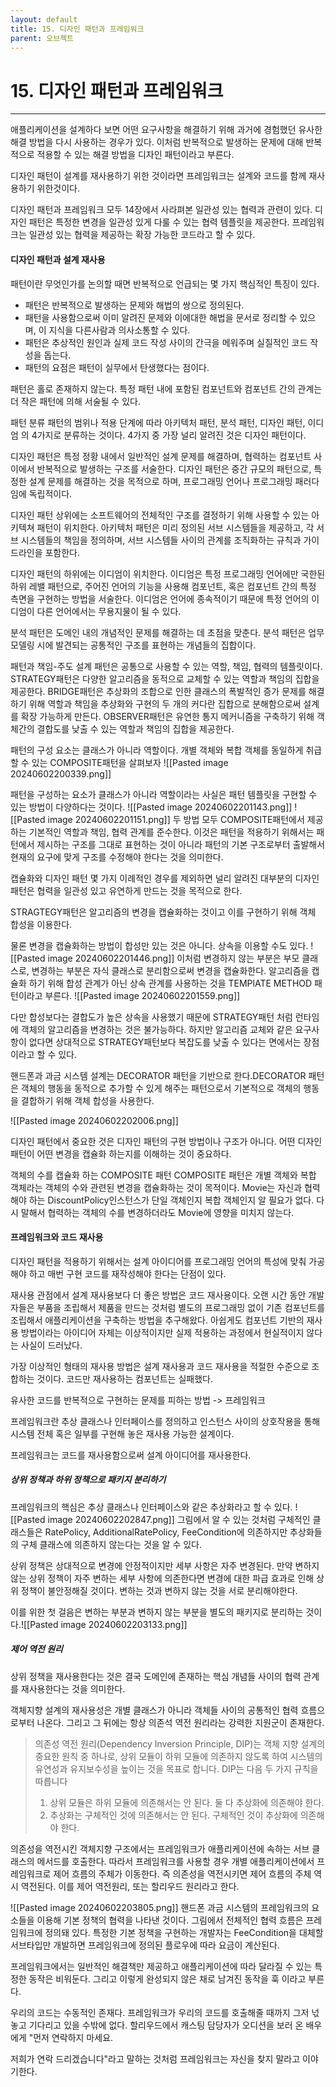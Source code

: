 ```yaml
---
layout: default
title: 15. 디자인 패턴과 프레임워크
parent: 오브젝트
---
```

# 15. 디자인 패턴과 프레임워크
---

애플리케이션을 설계하다 보면 어떤 요구사항을 해결하기 위해 과거에 경험했던 유사한 해결 방법을 다시 사용하는 경우가 있다. 이처럼 반복적으로 발생하는 문제에 대해 반복적으로 적용할 수 있는 해결 방법을 디자인 패턴이라고 부른다.

디자인 패턴이 설계를 재사용하기 위한 것이라면 프레임워크는 설계와 코드를 함께 재사용하기 위한것이다.

디자인 패턴과 프레임워크 모두 14장에서 사라펴본 일관성 있는 협력과 관련이 있다.
디자인 패턴은 특정한 변경을 일관성 있게 다룰 수 있는 협력 템플릿을 제공한다.
프레임워크는 일관성 있는 협력을 제공하는 확장 가능한 코드라고 할 수 있다.

#### 디자인 패턴과 설계 재사용

패턴이란 무엇인가를 논의할 때면 반복적으로 언급되는 몇 가지 핵심적인 특징이 있다.
- 패턴은 반복적으로 발생하는 문제와 해법의 쌍으로 정의된다.
- 패턴을 사용함으로써 이미 알려진 문제와 이에대한 해법을 문서로 정리할 수 있으며, 이 지식을 다른사람과 의사소통할 수 있다.
- 패턴은 추상적인 원인과 실제 코드 작성 사이의 간극을 메워주며 실질적인 코드 작성을 돕는다.
- 패턴의 요점은 패턴이 실무에서 탄생했다는 점이다.

패턴은 홀로 존재하지 않는다. 특정 패턴 내에 포함된 컴포넌트와 컴포넌트 간의 관계는 더 작은 패턴에 의해 서술될 수 있다.

패턴 분류
패턴의 범위나 적용 단계에 따라 아키텍처 패턴, 분석 패턴, 디자인 패턴, 이디엄 의 4가지로 분류하는 것이다. 4가지 중 가장 널리 알려진 것은 디자인 패턴이다.

디자인 패턴은 특정 정황 내에서 일반적인 설계 문제를 해결하며, 협력하는 컴포넌트 사이에서 반복적으로 발생하는 구조를 서술한다. 디자인 패턴은 중간 규모의 패턴으로, 특정한 설계 문제를 해결하는 것을 목적으로 하며, 프로그래밍 언어나 프로그래밍 패러다임에 독립적이다.

디자인 패턴 상위에는 소프트웨어의 전체적인 구조를 결정하기 위해 사용할 수 있는 아키텍쳐 패턴이 위치한다. 아키텍처 패턴은 미리 정의된 서브 시스템들을 제공하고, 각 서브 시스템들의 책임을 정의하며, 서브 시스템들 사이의 관계를 조직화하는 규칙과 가이드라인을 포함한다.

디자인 패턴의 하위에는 이디엄이 위치한다. 이디엄은 특정 프로그래밍 언어에만 국한된 하위 레밸 패턴으로, 주어진 언어의 기능을 사용해 컴포넌트, 혹은 컴포넌트 간의 특정 측면을 구현하는 방법을 서술한다. 이디엄은 언어에 종속적이기 때문에 특정 언어의 이디엄이 다른 언어에서는 무용지물이 될 수 있다.

분석 패턴은 도메인 내의 개념적인 문제를 해결하는 데 초점을 맞춘다. 분석 패턴은 업무 모델링 시에 발견되는 공통적인 구조를 표현하는 개념들의 집합이다.

패턴과 책임-주도 설계
패턴은 공통으로 사용할 수 있는 역할, 책임, 협력의 템플릿이다.
STRATEGY패턴은 다양한 알고리즘을 동적으로 교체할 수 있는 역할과 책임의 집합을 제공한다.
BRIDGE패턴은 추상화의 조합으로 인한 클래스의 폭발적인 증가 문제를 해결하기 위해 역할과 책임을 추상화와 구현의 두 개의 커다란 집합으로 분해함으로써 설계를 확장 가능하게 만든다.
OBSERVER패턴은 유연한 통지 메커니즘을 구축하기 위해 객체간의 결합도를 낮출 수 있는 역할과 책임의 집합을 제공한다.


패턴의 구성 요소는 클래스가 아니라 역할이다.
개별 객체와 복합 객체를 동일하게 취급할 수 있는 COMPOSITE패턴을 살펴보자
![[Pasted image 20240602200339.png]]

패턴을 구성하는 요소가 클래스가 아니라 역할이라는 사실은 패턴 템플릿을 구현할 수 있는 방법이 다양하다는 것이다.
![[Pasted image 20240602201143.png]]
![[Pasted image 20240602201151.png]]
두 방법 모두 COMPOSITE패턴에서 제공하는 기본적인 역할과 책임, 협력 관계를 준수한다. 이것은 패턴을 적용하기 위해서는 패턴에서 제시하는 구조를 그대로 표현하는 것이 아니라 패턴의 기본 구조로부터 출발해서 현재의 요구에 맞게 구조를 수정해야 한다는 것을 의미한다.

캡슐화와 디자인 패턴
몇 가지 이례적인 경우를 제외하면 널리 알려진 대부분의 디자인 패턴은 협력을 일관성 있고 유연하게 만드는 것을 목적으로 한다.

STRAGTEGY패턴은 알고리즘의 변경을 캡슐화하는 것이고 이를 구현하기 위해 객체 합성을 이용한다.

물론 변경을 캡슐화하는 방법이 합성만 있는 것은 아니다. 상속을 이용할 수도 있다.
![[Pasted image 20240602201446.png]]
이처럼 변경하지 않는 부분은 부모 클래스로, 변경하는 부분은 자식 클래스로 분리함으로써 변경을 캡슐화한다. 알고리즘을 캡슐화 하기 위해 합성 관계가 아닌 상속 관계를 사용하는 것을 TEMPlATE METHOD 패턴이라고 부른다.
![[Pasted image 20240602201559.png]]

다만 합성보다는 결합도가 높은 상속을 사용했기 때문에 STRATEGY패턴 처럼 런타임에 객체의 알고리즘을 변경하는 것은 불가능하다. 하지만 알고리즘 교체와 같은 요구사항이 없다면 상대적으로 STRATEGY패턴보다 복잡도를 낮출 수 있다는 면에서는 장점이라고 할 수 있다.

핸드폰과 과금 시스템 설계는 DECORATOR 패턴을 기반으로 한다.DECORATOR 패턴은 객체의 행동을 동적으로 추가할 수 있게 해주는 패턴으로서 기본적으로 객체의 행동을 결합하기 위해 객체 합성을 사용한다.

![[Pasted image 20240602202006.png]]


디자인 패턴에서 중요한 것은 디자인 패턴의 구현 방법이나 구조가 아니다. 어떤 디자인 패턴이 어떤 변경을 캡슐화 하는지를 이해하는 것이 중요하다.

객체의 수를 캡슐화 하는 COMPOSITE 패턴
 COMPOSITE 패턴은 개별 객체와 복합 객체라는 객체의 수와 관련된 변경을 캡슐화하는 것이 목적이다. Movie는 자신과 협력해야 하는 DiscountPolicy인스턴스가 단일 객체인지 복합 객체인지 알 필요가 없다. 다시 말해서 협력하는 객체의 수를 변경하더라도 Movie에 영향을 미치지 않는다.

#### 프레임워크와 코드 재사용

디자인 패턴을 적용하기 위해서는 설계 아이디어를 프로그래밍 언어의 특성에 맞춰 가공해야 하고 매번 구현 코드를 재작성해야 한다는 단점이 있다.

재사용 관점에서 설계 재사용보다 더 좋은 방법은 코드 재사용이다. 오랜 시간 동안 개발자들은 부품을 조립해서 제품을 만드는 것처럼 별도의 프로그래밍 없이 기존 컴포넌트를 조립해서 애플리케이션을 구축하는 방법을 추구해왔다. 아쉽게도 컴포넌트 기반의 재사용 방법이라는 아이디어 자체는 이상적이지만 실제 적용하는 과정에서 현실적이지 않다는 사실이 드러났다.

가장 이상적인 형태의 재사용 방법은 설계 재사용과 코드 재사용을 적절한 수준으로 조합하는 것이다. 코드만 재사용하는 컴포넌트는 실패했다.

유사한 코드를 반복적으로 구현하는 문제를 피하는 방법 -> 프레임워크

프레임워크란 추상 클래스나 인터페이스를 정의하고 인스턴스 사이의 상호작용을 통해 시스템 전체 혹은 일부를 구현해 놓은 재사용 가능한 설계이다.

프레임워크는 코드를 재사용함으로써 설계 아이디어를 재사용한다.

##### 상위 정책과 하위 정책으로 패키지 분리하기

프레임워크의 핵심은 추상 클래스나 인터페이스와 같은 추상화라고 할 수 있다.
![[Pasted image 20240602202847.png]]
그림에서 알 수 있는 것처럼 구체적인 클래스들은 RatePolicy, AdditionalRatePolicy, FeeCondition에 의존하지만 추상화들의 구체 클래스에 의존하지 않는다는 것을 알 수 있다.

상위 정책은 상대적으로 변경에 안정적이지만 세부 사항은 자주 변경된다. 만약 변하지 않는 상위 정책이 자주 변하는 세부 사항에 의존한다면 변경에 대한 파급 효과로 인해 상위 정책이 불안정해질 것이다. 변하는 것과 변하지 않는 것을 서로 분리해야한다.

이를 위한 첫 걸음은 변하는 부분과 변하지 않는 부분을 별도의 패키지로 분리하는 것이다.![[Pasted image 20240602203133.png]]

##### 제어 역전 원리
상위 정책을 재사용한다는 것은 결국 도메인에 존재하는 핵심 개념들 사이의 협력 관계를 재사용한다는 것을 의미한다.

객체지향 설계의 재사용성은 개별 클래스가 아니라 객체들 사이의 공통적인 협력 흐름으로부터 나온다. 그리고 그 뒤에는 항상 의존석 역전 원리라는 강력한 지원군이 존재한다.

>의존성 역전 원리(Dependency Inversion Principle, DIP)는 객체 지향 설계의 중요한 원칙 중 하나로, 상위 모듈이 하위 모듈에 의존하지 않도록 하여 시스템의 유연성과 유지보수성을 높이는 것을 목표로 합니다. DIP는 다음 두 가지 규칙을 따릅니다
>1. 상위 모듈은 하위 모듈에 의존해서는 안 된다. 둘 다 추상화에 의존해야 한다.
>2. 추상화는 구체적인 것에 의존해서는 안 된다. 구체적인 것이 추상화에 의존해야 한다.


의존성을 역전시킨 객체지향 구조에서는 프레임워크가 애플리케이션에 속하는 서브 클래스의 메서드를 호출한다. 따라서 프레임워크를 사용할 경우 개별 애플리케이션에서 프레임워크로 제어 흐름의 주체가 이동한다. 즉 의존성을 역전시키면 제어 흐름의 주체 역시 역전된다. 이를 제어 역전원리, 또는 할리우드 원리라고 한다.

![[Pasted image 20240602203805.png]]
핸드폰 과금 시스템의 프레임워크의 요소들을 이용해 기본 정책의 협력을 나타낸 것이다. 그림에서 전체적인 협력 흐름은 프레임워크에 정의돼 있다. 특정한 기본 정책을 구현하는 개발자는 FeeCondition을 대체할 서브타입만 개발하면 프레임워크에 정의된 플로우에 따라 요금이 계산된다.

프레임워크에서는 일반적인 해결책만 제공하고 애플리케이션에 따라 달라질 수 있는 특정한 동작은 비워둔다. 그리고 이렇게 완성되지 않은 채로 남겨진 동작을 훅 이라고 부른다.

우리의 코드는 수동적인 존재다. 프레임워크가 우리의 코드를 호출해줄 때까지 그저 넋 놓고 기다리고 있을 수밖에 없다. 할리우드에서 캐스팅 담당자가 오디션을 보러 온 배우에게 "먼저 연락하지 마세요.

저희가 연락 드리겠습니다"라고 말하는 것처럼 프레임워크는 자신을 찾지 말라고 이야기한다.

